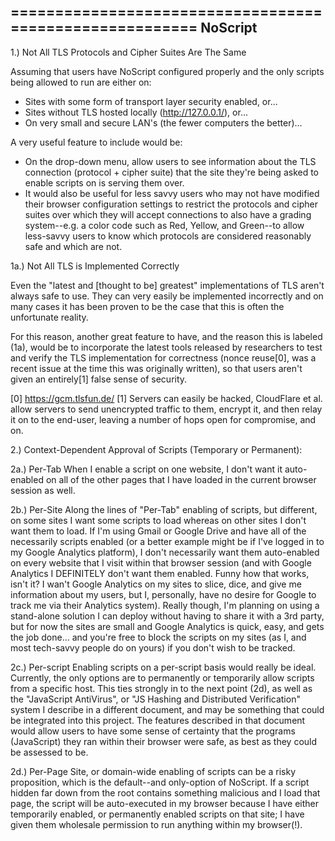 ========================================================
NoScript
--------------------------------------------------------
1.) Not All TLS Protocols and Cipher Suites Are The Same

Assuming that users have NoScript configured properly and the only scripts being allowed to run are either on:
- Sites with some form of transport layer security enabled, or...
- Sites without TLS hosted locally (http://127.0.0.1/), or...
- On very small and secure LAN's (the fewer computers the better)...

A very useful feature to include would be:
- On the drop-down menu, allow users to see information about the TLS connection (protocol + cipher suite) that the site they're being asked to enable scripts on is serving them over.
- It would also be useful for less savvy users who may not have modified their browser configuration settings to restrict the protocols and cipher suites over which they will accept connections to also have a grading system--e.g. a color code such as Red, Yellow, and Green--to allow less-savvy users to know which protocols are considered reasonably safe and which are not.

1a.) Not All TLS is Implemented Correctly

Even the "latest and [thought to be] greatest" implementations of TLS aren't always safe to use. They can very easily be implemented incorrectly and on many cases it has been proven to be the case that this is often the unfortunate reality.

For this reason, another great feature to have, and the reason this is labeled (1a), would be to incorporate the latest tools released by researchers to test and verify the TLS implementation for correctness (nonce reuse[0], was a recent issue at the time this was originally written), so that users aren't given an entirely[1] false sense of security.

[0] https://gcm.tlsfun.de/
[1] Servers can easily be hacked, CloudFlare et al. allow servers to send unencrypted traffic to them, encrypt it, and then relay it on to the end-user, leaving a number of hops open for compromise, and on.


2.) Context-Dependent Approval of Scripts (Temporary or Permanent):

2a.) Per-Tab
When I enable a script on one website, I don't want it auto-enabled on all of the other pages that I have loaded in the current browser session as well.

2b.) Per-Site
Along the lines of "Per-Tab" enabling of scripts, but different, on some sites I want some scripts to load whereas on other sites I don't want them to load. If I'm using Gmail or Google Drive and have all of the necessarily scripts enabled (or a better example might be if I've logged in to my Google Analytics platform), I don't necessarily want them auto-enabled on every website that I visit within that browser session (and with Google Analytics I DEFINITELY don't want them enabled. Funny how that works, isn't it? I wan't Google Analytics on my sites to slice, dice, and give me information about my users, but I, personally, have no desire for Google to track me via their Analytics system). Really though, I'm planning on using a stand-alone solution I can deploy without having to share it with a 3rd party, but for now the sites are small and Google Analytics is quick, easy, and gets the job done... and you're free to block the scripts on my sites (as I, and most tech-savvy people do on yours) if you don't wish to be tracked.

2c.) Per-script
Enabling scripts on a per-script basis would really be ideal. Currently, the only options are to permanently or temporarily allow scripts from a specific host. This ties strongly in to the next point (2d), as well as the "JavaScript AntiVirus", or "JS Hashing and Distributed Verification" system I describe in a different document, and may be something that could be integrated into this project. The features described in that document would allow users to have some sense of certainty that the programs (JavaScript) they ran within their browser were safe, as best as they could be assessed to be.

2d.) Per-Page
Site, or domain-wide enabling of scripts can be a risky proposition, which is the default--and only-option of NoScript. If a script hidden far down from the root contains something malicious and I load that page, the script will be auto-executed in my browser because I have either temporarily enabled, or permanently enabled scripts on that site; I have given them wholesale permission to run anything within my browser(!).
